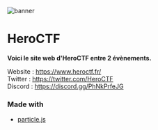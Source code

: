 ![banner](https://pbs.twimg.com/profile_banners/815907006708060160/1586530306/1500x500)

# HeroCTF

**Voici le site web d'HeroCTF entre 2 évènements.**

Website : https://www.heroctf.fr/ <br>
Twitter : https://twitter.com/HeroCTF <br>
Discord : https://discord.gg/PhNkPrfeJG

### Made with

* [particle.js](https://vincentgarreau.com/particles.js/)